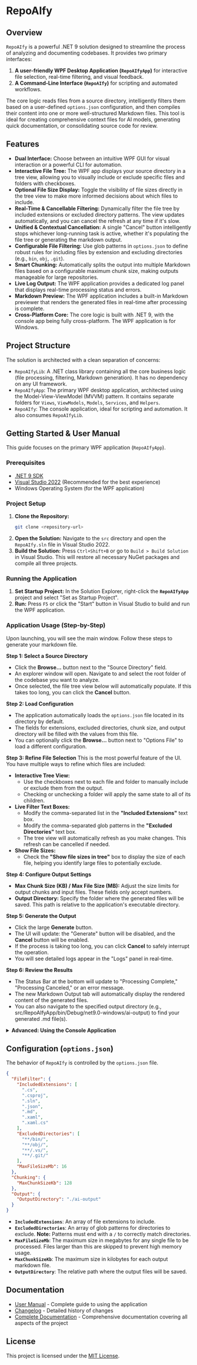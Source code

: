 # RepoAIfy

## Overview

`RepoAIfy` is a powerful .NET 9 solution designed to streamline the process of analyzing and documenting codebases. It provides two primary interfaces:

1.  **A user-friendly WPF Desktop Application (`RepoAIfyApp`)** for interactive file selection, real-time filtering, and visual feedback.
2.  **A Command-Line Interface (`RepoAIfy`)** for scripting and automated workflows.

The core logic reads files from a source directory, intelligently filters them based on a user-defined `options.json` configuration, and then compiles their content into one or more well-structured Markdown files. This tool is ideal for creating comprehensive context files for AI models, generating quick documentation, or consolidating source code for review.

## Features

*   **Dual Interface:** Choose between an intuitive WPF GUI for visual interaction or a powerful CLI for automation.
*   **Interactive File Tree:** The WPF app displays your source directory in a tree view, allowing you to visually include or exclude specific files and folders with checkboxes.
*   **Optional File Size Display:** Toggle the visibility of file sizes directly in the tree view to make more informed decisions about which files to include.
*   **Real-Time & Cancellable Filtering:** Dynamically filter the file tree by included extensions or excluded directory patterns. The view updates automatically, and you can cancel the refresh at any time if it's slow.
*   **Unified & Contextual Cancellation:** A single "Cancel" button intelligently stops whichever long-running task is active, whether it's populating the file tree or generating the markdown output.
*   **Configurable File Filtering:** Use glob patterns in `options.json` to define robust rules for including files by extension and excluding directories (e.g., `bin`, `obj`, `.git`).
*   **Smart Chunking:** Automatically splits the output into multiple Markdown files based on a configurable maximum chunk size, making outputs manageable for large repositories.
*   **Live Log Output:** The WPF application provides a dedicated log panel that displays real-time processing status and errors.
*   **Markdown Preview:** The WPF application includes a built-in Markdown previewer that renders the generated files in real-time after processing is complete.
*   **Cross-Platform Core:** The core logic is built with .NET 9, with the console app being fully cross-platform. The WPF application is for Windows.

## Project Structure

The solution is architected with a clean separation of concerns:

*   `RepoAIfyLib`: A .NET class library containing all the core business logic (file processing, filtering, Markdown generation). It has no dependency on any UI framework.
*   `RepoAIfyApp`: The primary WPF desktop application, architected using the Model-View-ViewModel (MVVM) pattern. It contains separate folders for `Views`, `ViewModels`, `Models`, `Services`, and `Helpers`.
*   `RepoAIfy`: The console application, ideal for scripting and automation. It also consumes `RepoAIfyLib`.

## Getting Started & User Manual

This guide focuses on the primary WPF application (`RepoAIfyApp`).

### Prerequisites

*   [.NET 9 SDK](https://dotnet.microsoft.com/download/dotnet/9.0)
*   [Visual Studio 2022](https://visualstudio.microsoft.com/vs/) (Recommended for the best experience)
*   Windows Operating System (for the WPF application)

### Project Setup

1.  **Clone the Repository:**
    ```bash
    git clone <repository-url>
    ```
2.  **Open the Solution:**
    Navigate to the `src` directory and open the `RepoAIfy.sln` file in Visual Studio 2022.
3.  **Build the Solution:**
    Press `Ctrl+Shift+B` or go to `Build > Build Solution` in Visual Studio. This will restore all necessary NuGet packages and compile all three projects.

### Running the Application

1.  **Set Startup Project:** In the Solution Explorer, right-click the **`RepoAIfyApp`** project and select "Set as Startup Project".
2.  **Run:** Press `F5` or click the "Start" button in Visual Studio to build and run the WPF application.

### Application Usage (Step-by-Step)

Upon launching, you will see the main window. Follow these steps to generate your markdown file.

**Step 1: Select a Source Directory**
*   Click the **Browse...** button next to the "Source Directory" field.
*   An explorer window will open. Navigate to and select the root folder of the codebase you want to analyze.
*   Once selected, the file tree view below will automatically populate. If this takes too long, you can click the **Cancel** button.

**Step 2: Load Configuration**
*   The application automatically loads the `options.json` file located in its directory by default.
*   The fields for extensions, excluded directories, chunk size, and output directory will be filled with the values from this file.
*   You can optionally click the **Browse...** button next to "Options File" to load a different configuration.

**Step 3: Refine File Selection**
This is the most powerful feature of the UI. You have multiple ways to refine which files are included:
*   **Interactive Tree View:**
    *   Use the checkboxes next to each file and folder to manually include or exclude them from the output.
    *   Checking or unchecking a folder will apply the same state to all of its children.
*   **Live Filter Text Boxes:**
    *   Modify the comma-separated list in the **"Included Extensions"** text box.
    *   Modify the comma-separated glob patterns in the **"Excluded Directories"** text box.
    *   The tree view will automatically refresh as you make changes. This refresh can be cancelled if needed.
*   **Show File Sizes:**
    *   Check the **"Show file sizes in tree"** box to display the size of each file, helping you identify large files to potentially exclude.

**Step 4: Configure Output Settings**
*   **Max Chunk Size (KB) / Max File Size (MB):** Adjust the size limits for output chunks and input files. These fields only accept numbers.
*   **Output Directory:** Specify the folder where the generated files will be saved. This path is relative to the application's executable directory.

**Step 5: Generate the Output**
*   Click the large **Generate** button.
*   The UI will update: the "Generate" button will be disabled, and the **Cancel** button will be enabled.
*   If the process is taking too long, you can click **Cancel** to safely interrupt the operation.
*   You will see detailed logs appear in the "Logs" panel in real-time.

**Step 6: Review the Results**
*   The Status Bar at the bottom will update to "Processing Complete," "Processing Canceled," or an error message.
*   The new Markdown Output tab will automatically display the rendered content of the generated files.
*   You can also navigate to the specified output directory (e.g., src/RepoAIfyApp/bin/Debug/net9.0-windows/ai-output) to find your generated .md file(s).

<details>
<summary><b>Advanced: Using the Console Application</b></summary>

For automation and scripting, you can use the `RepoAIfy` console application.

#### Build the Console App
From the solution's `src` directory, run:
```bash
dotnet build RepoAIfy
```

#### Run the Console App
To run the application, use the `dotnet run` command from the `src` directory.
```bash
dotnet run --project RepoAIfy -- --source "./YourSourceDirectory" --options "./options.json"
```

</details>

## Configuration (`options.json`)

The behavior of `RepoAIfy` is controlled by the `options.json` file.

```json
{
  "FileFilter": {
    "IncludedExtensions": [
      ".cs",
      ".csproj",
      ".sln",
      ".json",
      ".md",
      ".xaml",
      ".xaml.cs"
    ],
    "ExcludedDirectories": [
      "**/bin/",
      "**/obj/",
      "**/.vs/",
      "**/.git/"
    ],
    "MaxFileSizeMb": 16
  },
  "Chunking": {
    "MaxChunkSizeKb": 128
  },
  "Output": {
    "OutputDirectory": "./ai-output"
  }
}
```

*   **`IncludedExtensions`**: An array of file extensions to include.
*   **`ExcludedDirectories`**: An array of glob patterns for directories to exclude. **Note:** Patterns must end with a `/` to correctly match directories.
*   **`MaxFileSizeMb`**: The maximum size in megabytes for any single file to be processed. Files larger than this are skipped to prevent high memory usage.
*   **`MaxChunkSizeKb`**: The maximum size in kilobytes for each output markdown file.
*   **`OutputDirectory`**: The relative path where the output files will be saved.

## Documentation

* [User Manual](docs/User-Manual.md) - Complete guide to using the application
* [Changelog](CHANGELOG.md) - Detailed history of changes
* [Complete Documentation](docs/RepoAIfy-Documentation.md) - Comprehensive documentation covering all aspects of the project

## License

This project is licensed under the [MIT License](LICENSE).